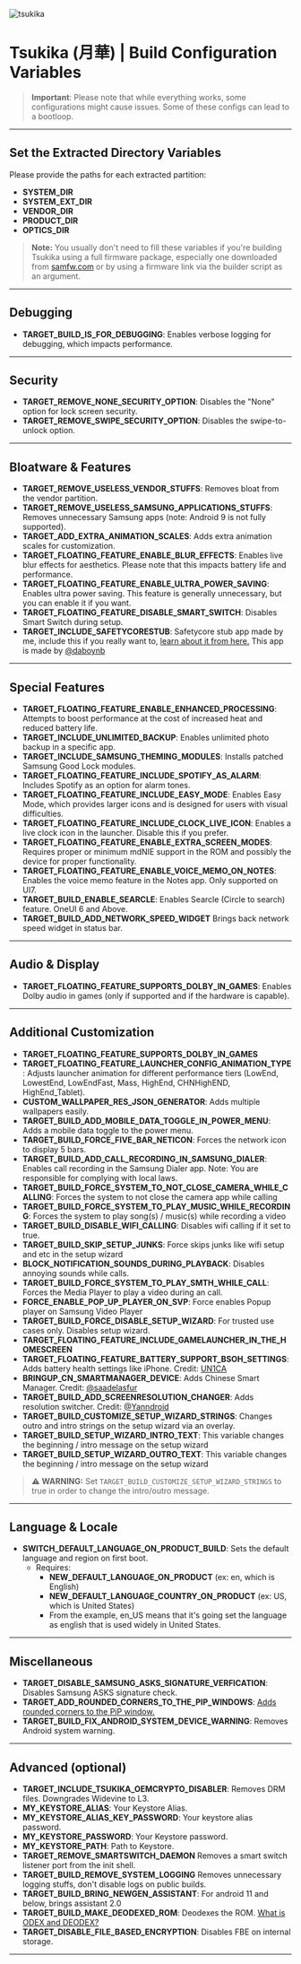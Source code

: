 ![tsukika](https://github.com/ayumi-aiko/banners/blob/main/explore00.png?raw=true)

# Tsukika (月華) | Build Configuration Variables

> **Important**: Please note that while everything works, some configurations might cause issues. Some of these configs can lead to a bootloop.

---

## Set the Extracted Directory Variables

Please provide the paths for each extracted partition:

- **SYSTEM_DIR**
- **SYSTEM_EXT_DIR**
- **VENDOR_DIR**
- **PRODUCT_DIR**
- **OPTICS_DIR**

> **Note:** You usually don't need to fill these variables if you're building Tsukika using a full firmware package, especially one downloaded from [samfw.com](https://samfw.com) or by using a firmware link via the builder script as an argument.

---

## Debugging

- **TARGET_BUILD_IS_FOR_DEBUGGING**: Enables verbose logging for debugging, which impacts performance.

---

## Security

- **TARGET_REMOVE_NONE_SECURITY_OPTION**: Disables the "None" option for lock screen security.
- **TARGET_REMOVE_SWIPE_SECURITY_OPTION**: Disables the swipe-to-unlock option.

---

## Bloatware & Features

- **TARGET_REMOVE_USELESS_VENDOR_STUFFS**: Removes bloat from the vendor partition.
- **TARGET_REMOVE_USELESS_SAMSUNG_APPLICATIONS_STUFFS**: Removes unnecessary Samsung apps (note: Android 9 is not fully supported).
- **TARGET_ADD_EXTRA_ANIMATION_SCALES**: Adds extra animation scales for customization.
- **TARGET_FLOATING_FEATURE_ENABLE_BLUR_EFFECTS**: Enables live blur effects for aesthetics. Please note that this impacts battery life and performance.
- **TARGET_FLOATING_FEATURE_ENABLE_ULTRA_POWER_SAVING**: Enables ultra power saving. This feature is generally unnecessary, but you can enable it if you want.
- **TARGET_FLOATING_FEATURE_DISABLE_SMART_SWITCH**: Disables Smart Switch during setup.
- **TARGET_INCLUDE_SAFETYCORESTUB**: Safetycore stub app made by me, include this if you really want to, <a href="https://www.reddit.com/r/technology/comments/1iy19yt/a_new_android_feature_is_scanning_your_photos_for/">learn about it from here.</a> This app is made by <a href="https://github.com/daboynb">@daboynb</a>

---

## Special Features

- **TARGET_FLOATING_FEATURE_ENABLE_ENHANCED_PROCESSING**: Attempts to boost performance at the cost of increased heat and reduced battery life.
- **TARGET_INCLUDE_UNLIMITED_BACKUP**: Enables unlimited photo backup in a specific app.
- **TARGET_INCLUDE_SAMSUNG_THEMING_MODULES**: Installs patched Samsung Good Lock modules.
- **TARGET_FLOATING_FEATURE_INCLUDE_SPOTIFY_AS_ALARM**: Includes Spotify as an option for alarm tones.
- **TARGET_FLOATING_FEATURE_INCLUDE_EASY_MODE**: Enables Easy Mode, which provides larger icons and is designed for users with visual difficulties.
- **TARGET_FLOATING_FEATURE_INCLUDE_CLOCK_LIVE_ICON**: Enables a live clock icon in the launcher. Disable this if you prefer.
- **TARGET_FLOATING_FEATURE_ENABLE_EXTRA_SCREEN_MODES**: Requires proper or minimum mdNIE support in the ROM and possibly the device for proper functionality.
- **TARGET_FLOATING_FEATURE_ENABLE_VOICE_MEMO_ON_NOTES**: Enables the voice memo feature in the Notes app. Only supported on UI7.
- **TARGET_BUILD_ENABLE_SEARCLE**: Enables Searcle (Circle to search) feature. OneUI 6 and Above.
- **TARGET_BUILD_ADD_NETWORK_SPEED_WIDGET** Brings back network speed widget in status bar.

---

## Audio & Display

- **TARGET_FLOATING_FEATURE_SUPPORTS_DOLBY_IN_GAMES**: Enables Dolby audio in games (only if supported and if the hardware is capable).

---

## Additional Customization

- **TARGET_FLOATING_FEATURE_SUPPORTS_DOLBY_IN_GAMES**
- **TARGET_FLOATING_FEATURE_LAUNCHER_CONFIG_ANIMATION_TYPE**: Adjusts launcher animation for different performance tiers (LowEnd, LowestEnd, LowEndFast, Mass, HighEnd, CHNHighEND, HighEnd_Tablet).
- **CUSTOM_WALLPAPER_RES_JSON_GENERATOR**: Adds multiple wallpapers easily.
- **TARGET_BUILD_ADD_MOBILE_DATA_TOGGLE_IN_POWER_MENU**: Adds a mobile data toggle to the power menu.
- **TARGET_BUILD_FORCE_FIVE_BAR_NETICON**: Forces the network icon to display 5 bars.
- **TARGET_BUILD_ADD_CALL_RECORDING_IN_SAMSUNG_DIALER**: Enables call recording in the Samsung Dialer app. Note: You are responsible for complying with local laws.
- **TARGET_BUILD_FORCE_SYSTEM_TO_NOT_CLOSE_CAMERA_WHILE_CALLING**: Forces the system to not close the camera app while calling
- **TARGET_BUILD_FORCE_SYSTEM_TO_PLAY_MUSIC_WHILE_RECORDING**: Forces the system to play song(s) / music(s) while recording a video
- **TARGET_BUILD_DISABLE_WIFI_CALLING**: Disables wifi calling if it set to true.
- **TARGET_BUILD_SKIP_SETUP_JUNKS**: Force skips junks like wifi setup and etc in the setup wizard
- **BLOCK_NOTIFICATION_SOUNDS_DURING_PLAYBACK**: Disables annoying sounds while calls.
- **TARGET_BUILD_FORCE_SYSTEM_TO_PLAY_SMTH_WHILE_CALL**: Forces the Media Player to play a video during an call.
- **FORCE_ENABLE_POP_UP_PLAYER_ON_SVP**: Force enables Popup player on Samsung Video Player
- **TARGET_BUILD_FORCE_DISABLE_SETUP_WIZARD**: For trusted use cases only. Disables setup wizard.
- **TARGET_FLOATING_FEATURE_INCLUDE_GAMELAUNCHER_IN_THE_HOMESCREEN**
- **TARGET_FLOATING_FEATURE_BATTERY_SUPPORT_BSOH_SETTINGS**: Adds battery health settings like iPhone. Credit: [UN1CA](https://github.com/salvogiangri/UN1CA)
- **BRINGUP_CN_SMARTMANAGER_DEVICE**: Adds Chinese Smart Manager. Credit: [@saadelasfur](https://github.com/saadelasfur)
- **TARGET_BUILD_ADD_SCREENRESOLUTION_CHANGER**: Adds resolution switcher. Credit: [@Yanndroid](https://github.com/Yanndroid)
- **TARGET_BUILD_CUSTOMIZE_SETUP_WIZARD_STRINGS**: Changes outro and intro strings on the setup wizard via an overlay.
- **TARGET_BUILD_SETUP_WIZARD_INTRO_TEXT**: This variable changes the beginning / intro message on the setup wizard
- **TARGET_BUILD_SETUP_WIZARD_OUTRO_TEXT**: This variable changes the beginning / intro message on the setup wizard
> ⚠️ **WARNING:** Set `TARGET_BUILD_CUSTOMIZE_SETUP_WIZARD_STRINGS` to true in order to change the intro/outro message.

---

## Language & Locale

- **SWITCH_DEFAULT_LANGUAGE_ON_PRODUCT_BUILD**: Sets the default language and region on first boot.
  - Requires:
    - **NEW_DEFAULT_LANGUAGE_ON_PRODUCT** (ex: en, which is English)
    - **NEW_DEFAULT_LANGUAGE_COUNTRY_ON_PRODUCT** (ex: US, which is United States)
    - From the example, en_US means that it's going set the language as english that is used widely in United States.

---

## Miscellaneous

- **TARGET_DISABLE_SAMSUNG_ASKS_SIGNATURE_VERFICATION**: Disables Samsung ASKS signature check.
- **TARGET_ADD_ROUNDED_CORNERS_TO_THE_PIP_WINDOWS**: [Adds rounded corners to the PiP window.](https://github.com/ayumi-aiko/banners/blob/main/rounded_corners_tsukika_ex.png)
- **TARGET_BUILD_FIX_ANDROID_SYSTEM_DEVICE_WARNING**: Removes Android system warning.

---

## Advanced (optional)

- **TARGET_INCLUDE_TSUKIKA_OEMCRYPTO_DISABLER**: Removes DRM files. Downgrades Widevine to L3.
- **MY_KEYSTORE_ALIAS**: Your Keystore Alias.
- **MY_KEYSTORE_ALIAS_KEY_PASSWORD**: Your keystore alias password.
- **MY_KEYSTORE_PASSWORD**: Your Keystore password.
- **MY_KEYSTORE_PATH**: Path to Keystore.
- **TARGET_REMOVE_SMARTSWITCH_DAEMON** Removes a smart switch listener port from the init shell.
- **TARGET_BUILD_REMOVE_SYSTEM_LOGGING** Removes unnecessary logging stuffs, don't disable logs on public builds.
- **TARGET_BUILD_BRING_NEWGEN_ASSISTANT**: For android 11 and below, brings assistant 2.0
- **TARGET_BUILD_MAKE_DEODEXED_ROM**: Deodexes the ROM. [What is ODEX and DEODEX?](https://xdaforums.com/t/complete-guide-what-is-odex-and-deodex-rom.2200349)
- **TARGET_DISABLE_FILE_BASED_ENCRYPTION**: Disables FBE on internal storage.

---